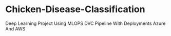 # Chicken-Disease-Classification
Deep Learning Project Using MLOPS DVC Pipeline With Deployments Azure And AWS

